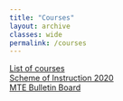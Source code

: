 ```yaml
---
title: "Courses"
layout: archive
classes: wide
permalink: /courses
---
```

<a href="/pdfs/list-of-coursees.pdf">List of courses</a><br>
<a href="/Scheme-of-Instruction-2020-21.pdf">Scheme of Instruction 2020</a><br>
<a href="https://indianinstituteofscience.sharepoint.com/sites/MTE"> MTE Bulletin Board</a>